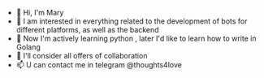 - 👋 Hi, I'm Mary 
- 👀 I am interested in everything related to the development of bots for different platforms, as well as the backend
- 🌱 Now I'm actively learning python , later I'd like to learn how to write in Golang
- 💞️ I'll consider all offers of collaboration
- 📫 U can contact me in telegram @thoughts4love

<!---
py-ma/py-ma is a ✨ special ✨ repository because its `README.md` (this file) appears on your GitHub profile.
You can click the Preview link to take a look at your changes.
--->
